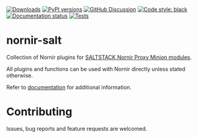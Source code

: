 [![Downloads][pepy-downloads-badge]][pepy-downloads-link]
[![PyPI versions][pypi-badge]][pypi-link]
[![GitHub Discussion][github-discussions-badge]][github-discussions-link]
[![Code style: black][black-badge]][black-link]
[![Documentation status][readthedocs-badge]][readthedocs-link]
[![Tests][github-tests-badge]][github-tests-link]

# nornir-salt

Collection of Nornir plugins for [SALTSTACK Nornir Proxy Minion modules](https://github.com/dmulyalin/salt-nornir).

All plugins and functions can be used with Nornir directly unless stated otherwise.

Refer to [documentation](https://nornir-salt.readthedocs.io/en/latest/) for additional information.

# Contributing

Issues, bug reports and feature requests are welcomed.

[github-discussions-link]:  https://github.com/dmulyalin/nornir-salt/discussions
[github-discussions-badge]: https://img.shields.io/static/v1?label=Discussions&message=Ask&color=blue&logo=github
[black-badge]:              https://img.shields.io/badge/code%20style-black-000000.svg
[black-link]:               https://github.com/psf/black
[pypi-link]:                https://pypi.python.org/pypi/nornir-salt/
[pypi-badge]:               https://img.shields.io/pypi/pyversions/nornir-salt.svg
[pepy-downloads-link]:      https://pepy.tech/project/nornir-salt
[pepy-downloads-badge]:     https://pepy.tech/badge/nornir-salt
[readthedocs-link]:         http://nornir-salt.readthedocs.io/?badge=latest
[readthedocs-badge]:        https://readthedocs.org/projects/nornir-salt/badge/?version=latest
[github-tests-badge]:       https://github.com/dmulyalin/nornir-salt/actions/workflows/main.yml/badge.svg
[github-tests-link]:        https://github.com/dmulyalin/nornir-salt/actions
